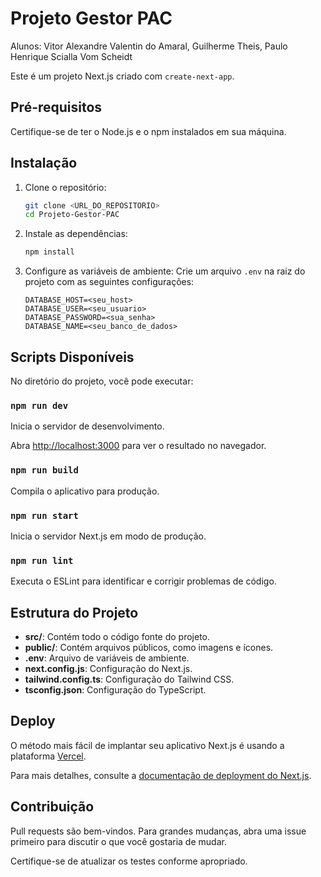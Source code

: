 # Projeto Gestor PAC
Alunos: Vitor Alexandre Valentin do Amaral, Guilherme Theis, Paulo Henrique Scialla Vom Scheidt

Este é um projeto Next.js criado com `create-next-app`.

## Pré-requisitos

Certifique-se de ter o Node.js e o npm instalados em sua máquina.

## Instalação

1. Clone o repositório:
    ```bash
    git clone <URL_DO_REPOSITORIO>
    cd Projeto-Gestor-PAC
    ```

2. Instale as dependências:
    ```bash
    npm install
    ```

3. Configure as variáveis de ambiente:
    Crie um arquivo `.env` na raiz do projeto com as seguintes configurações:
    ```plaintext
    DATABASE_HOST=<seu_host>
    DATABASE_USER=<seu_usuario>
    DATABASE_PASSWORD=<sua_senha>
    DATABASE_NAME=<seu_banco_de_dados>
    ```

## Scripts Disponíveis

No diretório do projeto, você pode executar:

### `npm run dev`

Inicia o servidor de desenvolvimento.

Abra [http://localhost:3000](http://localhost:3000) para ver o resultado no navegador.

### `npm run build`

Compila o aplicativo para produção.

### `npm run start`

Inicia o servidor Next.js em modo de produção.

### `npm run lint`

Executa o ESLint para identificar e corrigir problemas de código.

## Estrutura do Projeto

- **src/**: Contém todo o código fonte do projeto.
- **public/**: Contém arquivos públicos, como imagens e ícones.
- **.env**: Arquivo de variáveis de ambiente.
- **next.config.js**: Configuração do Next.js.
- **tailwind.config.ts**: Configuração do Tailwind CSS.
- **tsconfig.json**: Configuração do TypeScript.

## Deploy

O método mais fácil de implantar seu aplicativo Next.js é usando a plataforma [Vercel](https://vercel.com/).

Para mais detalhes, consulte a [documentação de deployment do Next.js](https://nextjs.org/docs/deployment).

## Contribuição

Pull requests são bem-vindos. Para grandes mudanças, abra uma issue primeiro para discutir o que você gostaria de mudar.

Certifique-se de atualizar os testes conforme apropriado.



